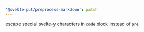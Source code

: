 ```yaml
---
'@svelte-put/preprocess-markdown': patch
---
```


escape special svelte-y characters in `code` block instead of `pre`
